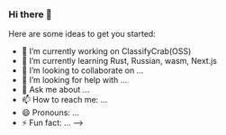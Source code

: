 ### Hi there 👋

Here are some ideas to get you started:

- 🔭 I’m currently working on ClassifyCrab(OSS)
- 🌱 I’m currently learning Rust, Russian, wasm, Next.js
- 👯 I’m looking to collaborate on ...
- 🤔 I’m looking for help with ...
- 💬 Ask me about ...
- 📫 How to reach me: ...
- 😄 Pronouns: ...
- ⚡ Fun fact: ...
-->
